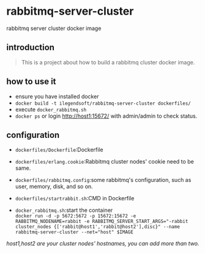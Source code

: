 # rabbitmq-server-cluster
rabbitmq server cluster docker image

## introduction
>This is a project about how to build a rabbitmq cluster docker image.

## how to use it
*   ensure you have installed docker
*   `docker build -t ilegendsoft/rabbitmq-server-cluster dockerfiles/`
*   execute `docker_rabbitmq.sh`
*   `docker ps` or login [http://host1:15672/](http://host1:15672/) with admin/admin to check status.

## configuration
*   `dockerfiles/Dockerfile`:Dockerfile
*   `dockerfiles/erlang.cookie`:Rabbitmq cluster nodes' cookie need to be same.
*   `dockerfiles/rabbitmq.config`:some rabbitmq's configuration, such as user, memory, disk, and so on.
*   `dockerfiles/startrabbit.sh`:CMD in Dockerfile

*   `docker_rabbitmq.sh`:start the container  
    `docker run -d -p 5672:5672 -p 15672:15672 -e RABBITMQ_NODENAME=rabbit -e RABBITMQ_SERVER_START_ARGS="-rabbit cluster_nodes {['rabbit@host1','rabbit@host2'],disc}" --name rabbitmq-server-cluster --net="host" $IMAGE`


*host1,host2 are your cluster nodes' hostnames, you can add more than two.*
